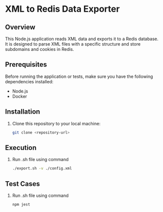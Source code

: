 # XML to Redis Data Exporter

## Overview

This Node.js application reads XML data and exports it to a Redis database. It is designed to parse XML files with a specific structure and store subdomains and cookies in Redis.

## Prerequisites

Before running the application or tests, make sure you have the following dependencies installed:

- Node.js
- Docker

## Installation

1. Clone this repository to your local machine:

   ```bash
   git clone <repository-url>

## Execution

1. Run .sh file using command

   ```bash
   ./export.sh -v ./config.xml

## Test Cases

1. Run .sh file using command

   ```bash
   npm jest
